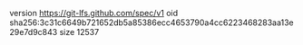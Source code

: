 version https://git-lfs.github.com/spec/v1
oid sha256:3c31c6649b721652db5a85386ecc4653790a4cc6223468283aa13e29e7d9c843
size 12537
